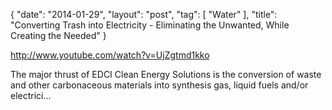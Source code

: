 {
   "date": "2014-01-29",
   "layout": "post",
   "tag": [
      "Water"
   ],
   "title": "Converting Trash into Electricity - Eliminating the Unwanted, While Creating the Needed"
}

http://www.youtube.com/watch?v=UjZgtmd1kko  

The major thrust of EDCI Clean Energy Solutions is the conversion of waste and other carbonaceous materials into synthesis gas, liquid fuels and/or electrici...